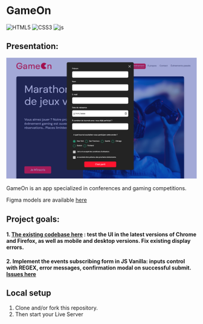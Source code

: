 #  GameOn 

![HTML5](https://img.shields.io/badge/HTML5-E34F26?style=for-the-badge&logo=html5&logoColor=white)
![CSS3](https://img.shields.io/badge/CSS3-1572B6?style=for-the-badge&logo=css3&logoColor=white)
![js](https://img.shields.io/badge/JavaScript-F7DF1E?style=for-the-badge&logo=javascript&logoColor=black)

## Presentation:

![GameOn](screenshot.png)

GameOn is an app specialized in conferences and gaming competitions.

Figma models are available [here](https://www.figma.com/file/B7NKBDvSI18uoMLJgpnh48/UI-Design-GameOn-FR?type=design&node-id=106-630&mode=design)


## Project goals:

#### 1. [The existing codebase here](https://github.com/OpenClassrooms-Student-Center/GameOn-website-FR/) : test the UI in the latest versions of Chrome and Firefox, as well as mobile and desktop versions. Fix existing display errors.
#### 2. Implement the events subscribing form in JS Vanilla: inputs control with REGEX, error messages, confirmation modal on successful submit.  [Issues here](https://github.com/OpenClassrooms-Student-Center/GameOn-website-FR/issues)

## Local setup

1. Clone and/or fork this repository.
2. Then start your Live Server